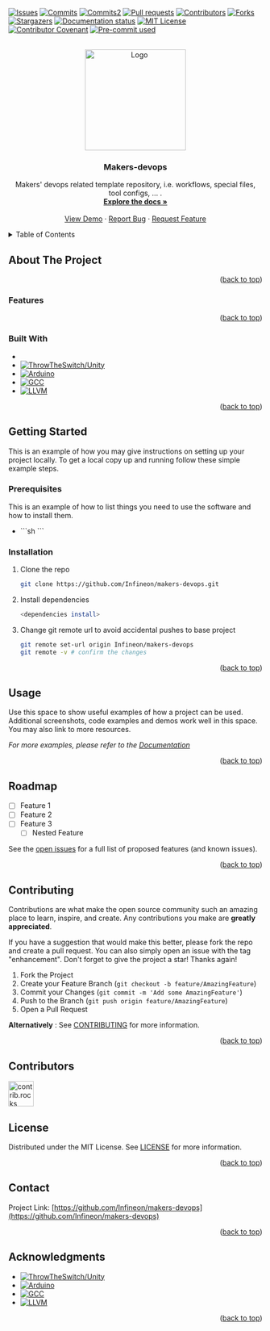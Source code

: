 <a id="readme-top"></a>



<!-- PROJECT SHIELDS -->
<!--
*** I'm using markdown "reference style" links for readability.
*** Reference links are enclosed in brackets [ ] instead of parentheses ( ).
*** See the bottom of this document for the declaration of the reference variables
*** for contributors-url, forks-url, etc. This is an optional, concise syntax you may use.
*** https://www.markdownguide.org/basic-syntax/#reference-style-links
-->
[![Issues][issues-shield]][issues-url]
[![Commits][commit-shield]][commit-url]
[![Commits2][commit2-shield]][commit2-url]
[![Pull requests][pull-request-shield]][pull-request-url]
[![Contributors][contributors-shield]][contributors-url]
[![Forks][forks-shield]][forks-url]
[![Stargazers][stars-shield]][stars-url]
[![Documentation status][doc-status-shield]][doc-status-url]
[![MIT License][license-shield]][license-url]
[![Contributor Covenant][contributor-covenant-shield]][contributor-covenant-url]
[![Pre-commit used][pre-commit-shield]][pre-commit-url]


<!-- [![CI](https://img.shields.io/github.com/Infineon/makers-devops/actions/workflows/build.yml/badge.svg?branch=main)](https://github.com/Infineon/makers-devops/actions/workflows/build.yml)
[![CI](https://img.shields.io/github.com/Infineon/makers-devops/actions/workflows/build.yml/badge.svg?branch=testpush)](https://github.com/Infineon/makers-devops/actions/workflows/build.yml)

[![Build Status](https://img.shields.io/github.com/Infineon/makers-devops/actions?style=plastic)](https://github.com/Infineon/makers-devops/actions)

[![Build Status](https://github.com/Infineon/makers-devops/workflows/CI/badge.svg)](https://github.com/Infineon/makers-devops/actions)
[![CI](https://img.shields.io/github.com/Infineon/makers-devops/actions/workflows/build.yml/badge.svg?branch=testpush)](https://github.com/Infineon/makers-devops/actions) -->


<!-- PROJECT LOGO -->
<br />
<div align="center">
  <a href="https://github.com/Infineon/makers-devops">
    <img src="https://img.shields.io/badge/Arduino-white?style=plastic&logo=arduino&logoColor=00878F" alt="Logo" width="200">
  </a>

<h3 align="center">Makers-devops</h3>

  <p align="center">
    Makers' devops related template repository, i.e. workflows, special files, tool configs, ... .
    <br />
    <a href="https://github.com/Infineon/makers-devops"><strong>Explore the docs »</strong></a>
    <br />
    <br />
    <a href="https://github.com/Infineon/makers-devops">View Demo</a>
    ·
    <a href="https://github.com/Infineon/makers-devops/issues/new?labels=bug&template=bug_report_template.md">Report Bug</a>
    ·
    <a href="https://github.com/Infineon/makers-devops/issues/new?labels=enhancement&template=issue_template.md">Request Feature</a>
  </p>
</div>



<!-- TABLE OF CONTENTS -->
<details>
  <summary>Table of Contents</summary>
  <ol>
    <li>
      <a href="#about-the-project">About The Project</a>
      <ul>
        <li><a href="#features">Features</a></li>
        <li><a href="#built-with">Built With</a></li>
      </ul>
    </li>
    <li>
      <a href="#getting-started">Getting Started</a>
      <ul>
        <li><a href="#prerequisites">Prerequisites</a></li>
        <li><a href="#installation">Installation</a></li>
      </ul>
    </li>
    <li><a href="#usage">Usage</a></li>
    <li><a href="#roadmap">Roadmap</a></li>
    <li><a href="#contributing">Contributing</a></li>
    <li><a href="#license">License</a></li>
    <li><a href="#contact">Contact</a></li>
    <li><a href="#acknowledgments">Acknowledgments</a></li>
  </ol>
</details>



<!-- ABOUT THE PROJECT -->
## About The Project


<p align="right">(<a href="#readme-top">back to top</a>)</p>

### Features

<p align="right">(<a href="#readme-top">back to top</a>)</p>

### Built With

<!-- * [![Next][Next.js]][Next-url]
* [![React][React.js]][React-url]
* [![Vue][Vue.js]][Vue-url]
* [![Angular][Angular.io]][Angular-url]
* [![Svelte][Svelte.dev]][Svelte-url]
* [![Laravel][Laravel.com]][Laravel-url]
* [![Bootstrap][Bootstrap.com]][Bootstrap-url]
* [![JQuery][JQuery.com]][JQuery-url] -->
*
* [![ThrowTheSwitch/Unity][Unity-logo]][Unity-url]
* [![Arduino][Arduino-logo]][Arduino-url]
* [![GCC][GCC-logo]][GCC-url]
* [![LLVM][LLVM-logo]][LLVM-url]
<!-- * [![MicroPython][MPY-logo]][MPY-url]
* [![ModusToolBox][MTB-logo]][MTB-url]
* [![Python][Python-logo]][Python-url] -->

<p align="right">(<a href="#readme-top">back to top</a>)</p>



<!-- GETTING STARTED -->
## Getting Started

This is an example of how you may give instructions on setting up your project locally.
To get a local copy up and running follow these simple example steps.

### Prerequisites

This is an example of how to list things you need to use the software and how to install them.
* <tool>
  ```sh
  <tool install >
  ```

### Installation

1. Clone the repo
   ```sh
   git clone https://github.com/Infineon/makers-devops.git
   ```
2. Install dependencies
   ```sh
   <dependencies install>
   ```
3. Change git remote url to avoid accidental pushes to base project
   ```sh
   git remote set-url origin Infineon/makers-devops
   git remote -v # confirm the changes
   ```

<p align="right">(<a href="#readme-top">back to top</a>)</p>



<!-- USAGE EXAMPLES -->
## Usage

Use this space to show useful examples of how a project can be used. Additional screenshots, code examples and demos work well in this space. You may also link to more resources.

_For more examples, please refer to the [Documentation](https://github.com/Infineon/makers-devops/blob/main/README.md)_

<p align="right">(<a href="#readme-top">back to top</a>)</p>



<!-- ROADMAP -->
## Roadmap

- [ ] Feature 1
- [ ] Feature 2
- [ ] Feature 3
    - [ ] Nested Feature

See the [open issues](https://github.com/Infineon/makers-devops/issues) for a full list of proposed features (and known issues).

<p align="right">(<a href="#readme-top">back to top</a>)</p>



<!-- CONTRIBUTING -->
## Contributing

Contributions are what make the open source community such an amazing place to learn, inspire, and create. Any contributions you make are **greatly appreciated**.

If you have a suggestion that would make this better, please fork the repo and create a pull request. You can also simply open an issue with the tag "enhancement".
Don't forget to give the project a star! Thanks again!

1. Fork the Project
2. Create your Feature Branch (`git checkout -b feature/AmazingFeature`)
3. Commit your Changes (`git commit -m 'Add some AmazingFeature'`)
4. Push to the Branch (`git push origin feature/AmazingFeature`)
5. Open a Pull Request

<b>Alternatively</b> : See [CONTRIBUTING](CONTRIBUTING.md) for more information.

<p align="right">(<a href="#readme-top">back to top</a>)</p>



<!-- CONTRIBUTORS -->
## Contributors

<a href="https://github.com/Infineon/makers-devops/graphs/contributors">
  <img src="https://contrib.rocks/image?repo=Infineon/makers-devops" alt="contrib.rocks image" width="50" />
</a>



<!-- LICENSE -->
## License

Distributed under the MIT License. See [LICENSE](LICENSE) for more information.

<p align="right">(<a href="#readme-top">back to top</a>)</p>



<!-- CONTACT -->
## Contact

<!-- Your Name - [](https://) - email@address -->

Project Link: [https://github.com/Infineon/makers-devops](https://github.com/Infineon/makers-devops)

<p align="right">(<a href="#readme-top">back to top</a>)</p>



<!-- ACKNOWLEDGMENTS -->
## Acknowledgments

* [![ThrowTheSwitch/Unity][Unity-logo]][Unity-url]
* [![Arduino][Arduino-logo]][Arduino-url]
* [![GCC][GCC-logo]][GCC-url]
* [![LLVM][LLVM-logo]][LLVM-url]
<!-- * [![MicroPython][MPY-logo]][MPY-url]
* [![ModusToolBox][MTB-logo]][MTB-url]
* [![Python][Python-logo]][Python-url] -->

<p align="right">(<a href="#readme-top">back to top</a>)</p>



<!-- MARKDOWN LINKS & IMAGES -->
<!-- https://www.markdownguide.org/basic-syntax/#reference-style-links -->
[commit-shield]: https://img.shields.io/github/commit-activity/w/Infineon/makers-devops/main?style=plastic
[commit-url]: https://github.com/Infineon/makers-devops/commits
[commit2-shield]: https://img.shields.io/github/commit-activity/w/Infineon/makers-devops/main?style=plastic
[commit2-url]: https://github.com/Infineon/makers-devops/tree/main

[contributors-shield]: https://img.shields.io/github/contributors/Infineon/makers-devops.svg?style=plastic
[contributors-url]: https://github.com/Infineon/makers-devops/graphs/contributors

[contributor-covenant-shield]: https://img.shields.io/badge/Contributor%20Covenant-2.1-4baaaa.svg
[contributor-covenant-url]: https://github.com/Infineon/makers-devops/blob/main/CODE_OF_CONDUCT.md

[doc-status-shield]: https://readthedocs.org/projects/xmc-arduino/badge/?version=latest
[doc-status-url]: https://xmc-arduino.readthedocs.io/en/latest/?badge=latest

[forks-shield]: https://img.shields.io/github/forks/Infineon/makers-devops.svg?style=plastic
[forks-url]: https://github.com/Infineon/makers-devops/network/members

[issues-shield]: https://img.shields.io/github/issues/Infineon/makers-devops.svg?style=plastic
[issues-url]: https://github.com/Infineon/makers-devops/issues

[license-shield]: https://img.shields.io/github/license/Infineon/makers-devops.svg?style=plastic
[license-url]: https://github.com/Infineon/makers-devops/blob/main/LICENSE

[pre-commit-shield]: https://img.shields.io/badge/pre--commit-enabled-brightgreen.svg?logo=pre-commit
[pre-commit-url]: https://github.com/pre-commit/pre-commit

[pull-request-shield]: https://img.shields.io/github/issues-pr-raw/Infineon/makers-devops.svg?style=plastic
[pull-request-url]: https://github.com/Infineon/makers-devops/pulls

[stars-shield]: https://img.shields.io/github/stars/Infineon/makers-devops.svg?style=plastic
[stars-url]: https://github.com/Infineon/makers-devops/stargazers

<!-- [product-screenshot]: images/screenshot.png -->


[Unity-logo]: https://img.shields.io/badge/ThrowTheSwitch_%2f_Unity-white?style=plastic
[Unity-url]: https://www.throwtheswitch.org/unity

[Arduino-logo]: https://img.shields.io/badge/Arduino-white?style=plastic&logo=arduino&logoColor=00878F
[Arduino-url]: https://www.arduino.org/

[GCC-logo]: https://img.shields.io/badge/GNU-white?style=plastic&logo=gnu&logoColor=A42E2B
[GCC-url]: https://www.gnu.org/

[LLVM-logo]: https://img.shields.io/badge/LLVM-white?style=plastic&logo=llvm&logoColor=262D3A
[LLVM-url]: https://www.llvm.org/

<!-- [MPY-logo]: https://img.shields.io/badge/MicroPython-white?style=plastic&logo=micropython&logoColor=262D3A
[MPY-url]: https://www.micropython.org/

[MTB-logo]: https://img.shields.io/badge/ModusToolBox-white?style=plastic
[MTB-url]: https://www.infineon.com/cms/en/design-support/tools/sdk/modustoolbox-software/

[Python-logo]: https://img.shields.io/badge/Python-white?style=plastic&logo=python&logoColor=3776AB
[Python-url]: https://www.python.org/ -->

